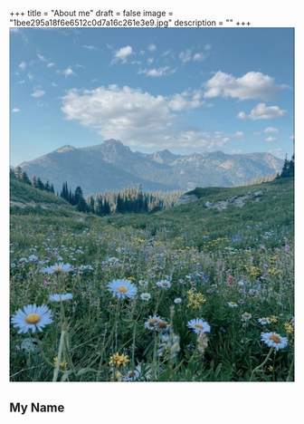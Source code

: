 +++
title = "About me"
draft = false
image = "1bee295a18f6e6512c0d7a16c261e3e9.jpg"
description = ""
+++
![](1bee295a18f6e6512c0d7a16c261e3e9.jpg)

## My Name